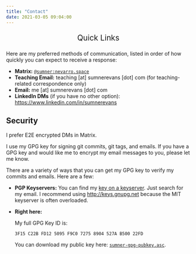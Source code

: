 ```yaml
---
title: "Contact"
date: 2021-03-05 09:04:00
---
```


<center>
  <p style="font-size: 1.5em">Quick Links</p>
  <p style="font-size: 4em; margin: 0.4em;">
    <a href="https://matrix.to/#/@sumner:nevarro.space" target="_blank" style="text-decoration: none">
      <i class="fa fa-matrix-org"></i>
    </a>
    <a href="https://www.linkedin.com/in/sumnerevans" target="_blank" style="text-decoration: none">
      <i class="fa fa-linkedin"></i>
    </a>
    <a href="https://github.com/sumnerevans" target="_blank" style="text-decoration: none">
      <i class="fa fa-github"></i>
    </a>
    <a href="https://www.youtube.com/@sumnerevans" target="_blank" style="text-decoration: none">
      <i class="fa fa-youtube-play"></i>
    </a>
    <a href="https://liberapay.com/sumner" target="_blank" style="text-decoration: none">
      <i class="fa fa-liberapay"></i>
    </a>
  </p>
</center>

Here are my preferred methods of communication, listed in order of how quickly
you can expect to receive a response:

* **Matrix:** [`@sumner:nevarro.space`](https://matrix.to/#/@sumner:nevarro.space)
* **Teaching Email:** teaching [at] sumnerevans [dot] com (for teaching-related
  correspondence only)
* **Email:** me [at] sumnerevans [dot] com
* **LinkedIn DMs** (if you have no other option): https://www.linkedin.com/in/sumnerevans

## Security

I prefer E2E encrypted DMs in Matrix.

I use my GPG key for signing git commits, git tags, and emails. If you have a
GPG key and would like me to encrypt my email messages to you, please let me
know.

There are a variety of ways that you can get my GPG key to verify my commits and
emails. Here are a few:

* **PGP Keyservers:** You can find my [key on a keyserver][1]. Just
  search for my email. I recommend using http://keys.gnupg.net because the MIT
  keyserver is often overloaded.
* **Right here:**

  My full GPG Key ID is:

      3F15 C22B FD12 5095 F9C0 7275 8904 527A B500 22FD

  You can download my public key here:
  [`sumner-gpg-pubkey.asc`](/sumner-gpg-pubkey.asc).

[1]: http://keys.gnupg.net/pks/lookup?search=me%40sumnerevans.com&fingerprint=on&op=index
